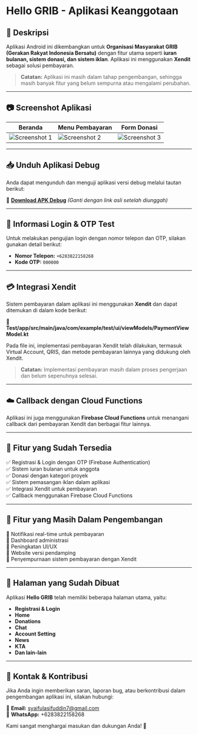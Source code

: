 # Hello GRIB - Aplikasi Keanggotaan

## 📌 Deskripsi
Aplikasi Android ini dikembangkan untuk **Organisasi Masyarakat GRIB (Gerakan Rakyat Indonesia Bersatu)** dengan fitur utama seperti **iuran bulanan, sistem donasi, dan sistem iklan**. Aplikasi ini menggunakan **Xendit** sebagai solusi pembayaran.

> **Catatan:** Aplikasi ini masih dalam tahap pengembangan, sehingga masih banyak fitur yang belum sempurna atau mengalami perubahan.

---

## 📷 Screenshot Aplikasi

| Beranda | Menu Pembayaran | Form Donasi |
|---------|---------------|-------------|
| ![Screenshot 1](screenshots/screenshot1.png) | ![Screenshot 2](screenshots/screenshot2.png) | ![Screenshot 3](screenshots/screenshot3.png) |

---

## 📥 Unduh Aplikasi Debug
Anda dapat mengunduh dan menguji aplikasi versi debug melalui tautan berikut:

🔗 **[Download APK Debug](https://example.com/debug-apk)** *(Ganti dengan link asli setelah diunggah)*

---

## 🔑 Informasi Login & OTP Test
Untuk melakukan pengujian login dengan nomor telepon dan OTP, silakan gunakan detail berikut:

- **Nomor Telepon:** `+6283822158268`
- **Kode OTP:** `000000`

---

## 💳 Integrasi Xendit
Sistem pembayaran dalam aplikasi ini menggunakan **Xendit** dan dapat ditemukan di dalam kode berikut:

📂 **Test/app/src/main/java/com/example/test/ui/viewModels/PaymentViewModel.kt**

Pada file ini, implementasi pembayaran Xendit telah dilakukan, termasuk Virtual Account, QRIS, dan metode pembayaran lainnya yang didukung oleh Xendit.

> **Catatan:** Implementasi pembayaran masih dalam proses pengerjaan dan belum sepenuhnya selesai.

---

## ☁️ Callback dengan Cloud Functions
Aplikasi ini juga menggunakan **Firebase Cloud Functions** untuk menangani callback dari pembayaran Xendit dan berbagai fitur lainnya.

---

## 🚀 Fitur yang Sudah Tersedia
✅ Registrasi & Login dengan OTP (Firebase Authentication)  
✅ Sistem iuran bulanan untuk anggota  
✅ Donasi dengan kategori proyek  
✅ Sistem pemasangan iklan dalam aplikasi  
✅ Integrasi Xendit untuk pembayaran  
✅ Callback menggunakan Firebase Cloud Functions  

---

## 🔧 Fitur yang Masih Dalam Pengembangan
🔹 Notifikasi real-time untuk pembayaran  
🔹 Dashboard administrasi  
🔹 Peningkatan UI/UX  
🔹 Website versi pendamping  
🔹 Penyempurnaan sistem pembayaran dengan Xendit  

---

## 📱 Halaman yang Sudah Dibuat
Aplikasi **Hello GRIB** telah memiliki beberapa halaman utama, yaitu:
- **Registrasi & Login**
- **Home**
- **Donations**
- **Chat**
- **Account Setting**
- **News**
- **KTA**
- **Dan lain-lain**

---

## 📩 Kontak & Kontribusi
Jika Anda ingin memberikan saran, laporan bug, atau berkontribusi dalam pengembangan aplikasi ini, silakan hubungi:

📧 **Email:** [syaifulasifuddin7@gmail.com](mailto:syaifulasifuddin7@gmail.com)  
📱 **WhatsApp:** +6283822158268

Kami sangat menghargai masukan dan dukungan Anda! 🚀

